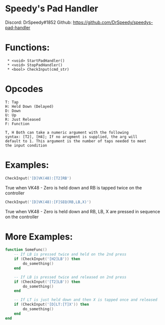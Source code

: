 # Speedy's Pad Handler
Discord: DrSpeedy#1852
Github: https://github.com/DrSpeedy/speedys-pad-handler

# Functions:
```
 * <void> StartPadHandler()
 * <void> StopPadHandler()
 * <bool> CheckInput(cmd_str)
```
# Opcodes
```
T: Tap
H: Held Down (Delayed)
D: Down
U: Up
R: Just Released
F: Function

T, H Both can take a numeric argument with the following
syntax: [T2], [H4]; If no arugment is supplied, the arg will
default to 1. This argument is the number of taps needed to meet
the input condition
```

# Examples:
```lua
CheckInput('[D]VK(48):[T2]RB')
```
True when VK48 - Zero is held down and RB is tapped twice
on the controller

```lua
CheckInput('[D]VK(48):[F]SEQ(RB,LB,X)')
```
True when VK48 - Zero is held down and RB, LB, X are pressed
in sequence on the controller

# More Examples:
```lua
function SomeFunc()
    -- If LB is pressed twice and held on the 2nd press
    if (CheckInput('[H2]LB')) then
        do_something()
    end

    -- If LB is pressed twice and released on 2nd press
    if (CheckInput('[T2]LB')) then
        do_something()
    end

    -- If LT is just held down and then X is tapped once and released
    if (CheckInput('[D]LT:[T]X')) then
        do_something()
    end
end
```